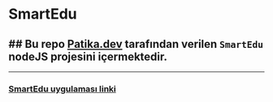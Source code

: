 # SmartEdu
## ## Bu repo [Patika.dev](https://www.patika.dev) tarafından verilen `SmartEdu` nodeJS projesini içermektedir.
---
### [SmartEdu uygulaması linki](https://smartedu-zhor.onrender.com/)
